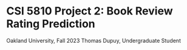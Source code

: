 # CSI 5810 Project 2: Book Review Rating Prediction
Oakland University, Fall 2023
Thomas Dupuy, Undergraduate Student
